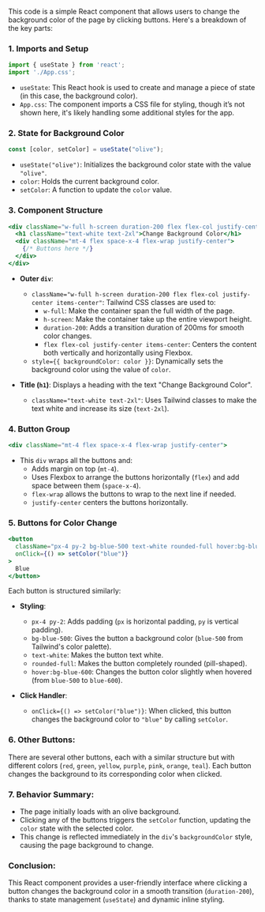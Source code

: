 This code is a simple React component that allows users to change the background color of the page by clicking buttons. Here's a breakdown of the key parts:

### 1. **Imports and Setup**
```jsx
import { useState } from 'react';
import './App.css';
```
- `useState`: This React hook is used to create and manage a piece of state (in this case, the background color).
- `App.css`: The component imports a CSS file for styling, though it’s not shown here, it's likely handling some additional styles for the app.

### 2. **State for Background Color**
```jsx
const [color, setColor] = useState("olive");
```
- `useState("olive")`: Initializes the background color state with the value `"olive"`. 
- `color`: Holds the current background color.
- `setColor`: A function to update the `color` value.

### 3. **Component Structure**
```jsx
<div className="w-full h-screen duration-200 flex flex-col justify-center items-center" style={{ backgroundColor: color }}>
  <h1 className="text-white text-2xl">Change Background Color</h1>
  <div className="mt-4 flex space-x-4 flex-wrap justify-center">
    {/* Buttons here */}
  </div>
</div>
```
- **Outer `div`**: 
  - `className="w-full h-screen duration-200 flex flex-col justify-center items-center"`: Tailwind CSS classes are used to:
    - `w-full`: Make the container span the full width of the page.
    - `h-screen`: Make the container take up the entire viewport height.
    - `duration-200`: Adds a transition duration of 200ms for smooth color changes.
    - `flex flex-col justify-center items-center`: Centers the content both vertically and horizontally using Flexbox.
  - `style={{ backgroundColor: color }}`: Dynamically sets the background color using the value of `color`.

- **Title (`h1`)**: Displays a heading with the text "Change Background Color".
  - `className="text-white text-2xl"`: Uses Tailwind classes to make the text white and increase its size (`text-2xl`).

### 4. **Button Group**
```jsx
<div className="mt-4 flex space-x-4 flex-wrap justify-center">
```
- This `div` wraps all the buttons and:
  - Adds margin on top (`mt-4`).
  - Uses Flexbox to arrange the buttons horizontally (`flex`) and add space between them (`space-x-4`).
  - `flex-wrap` allows the buttons to wrap to the next line if needed.
  - `justify-center` centers the buttons horizontally.

### 5. **Buttons for Color Change**
```jsx
<button 
  className="px-4 py-2 bg-blue-500 text-white rounded-full hover:bg-blue-600" 
  onClick={() => setColor("blue")}
>
  Blue
</button>
```
Each button is structured similarly:
- **Styling**:
  - `px-4 py-2`: Adds padding (`px` is horizontal padding, `py` is vertical padding).
  - `bg-blue-500`: Gives the button a background color (`blue-500` from Tailwind's color palette).
  - `text-white`: Makes the button text white.
  - `rounded-full`: Makes the button completely rounded (pill-shaped).
  - `hover:bg-blue-600`: Changes the button color slightly when hovered (from `blue-500` to `blue-600`).

- **Click Handler**:
  - `onClick={() => setColor("blue")}`: When clicked, this button changes the background color to `"blue"` by calling `setColor`.

### 6. **Other Buttons**:
There are several other buttons, each with a similar structure but with different colors (`red`, `green`, `yellow`, `purple`, `pink`, `orange`, `teal`). Each button changes the background to its corresponding color when clicked.

### 7. **Behavior Summary**:
- The page initially loads with an olive background.
- Clicking any of the buttons triggers the `setColor` function, updating the `color` state with the selected color.
- This change is reflected immediately in the `div`'s `backgroundColor` style, causing the page background to change.

### **Conclusion**:
This React component provides a user-friendly interface where clicking a button changes the background color in a smooth transition (`duration-200`), thanks to state management (`useState`) and dynamic inline styling.